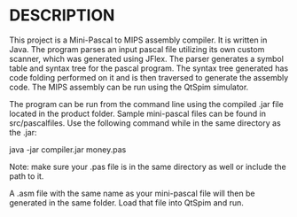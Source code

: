 # DESCRIPTION
This project is a Mini-Pascal to MIPS assembly compiler. It is written in Java. The program parses an input pascal file utilizing its own custom scanner, which was generated using JFlex. The parser generates a symbol table and syntax tree for the pascal program. The syntax tree generated has code folding performed on it and is then traversed to generate the assembly code. The MIPS assembly can be run using the QtSpim simulator. 

The program can be run from the command line using the compiled .jar file located in the product folder. Sample mini-pascal files can be found in src/pascalfiles. Use the following command while in the same directory as the .jar:

java -jar compiler.jar money.pas

Note: make sure your .pas file is in the same directory as well or include the path to it.

A .asm file with the same name as your mini-pascal file will then be generated in the same folder. Load that file into QtSpim and run.

